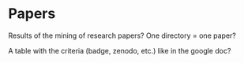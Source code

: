 # Papers

Results of the mining of research papers? One directory = one paper?

A table with the criteria (badge, zenodo, etc.) like in the google doc?
